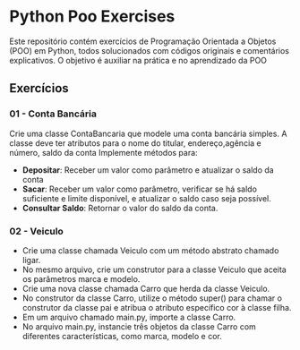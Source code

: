 # Python Poo Exercises
Este repositório contém exercícios de Programação Orientada a Objetos (POO) em Python, todos solucionados com códigos originais e comentários explicativos. O objetivo é auxiliar na prática e no aprendizado da POO

## Exercícios

### 01 - Conta Bancária

Crie uma classe ContaBancaria que modele uma conta bancária simples. A classe deve ter atributos para o nome do titular, endereço,agência e número, saldo da conta Implemente métodos para:

- **Depositar**: Receber um valor como parâmetro e atualizar o saldo da conta
- **Sacar**: Receber um valor como parâmetro, verificar se há saldo suficiente e limite disponível, e atualizar o saldo caso seja possível.
- **Consultar Saldo**: Retornar o valor do saldo da conta.

### 02 - Veiculo

- Crie uma classe chamada Veiculo com um método abstrato chamado ligar.
- No mesmo arquivo, crie um construtor para a classe Veiculo que aceita os parâmetros marca e modelo.
- Crie uma nova classe chamada Carro que herda da classe Veiculo.
- No construtor da classe Carro, utilize o método super() para chamar o construtor da classe pai e atribua o atributo específico cor à classe filha.
- Em um arquivo chamado main.py, importe a classe Carro.
- No arquivo main.py, instancie três objetos da classe Carro com diferentes características, como marca, modelo e cor.
